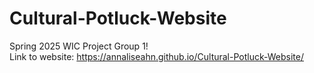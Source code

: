 # Cultural-Potluck-Website
Spring 2025 WIC Project Group 1!
<br> Link to website: https://annaliseahn.github.io/Cultural-Potluck-Website/
